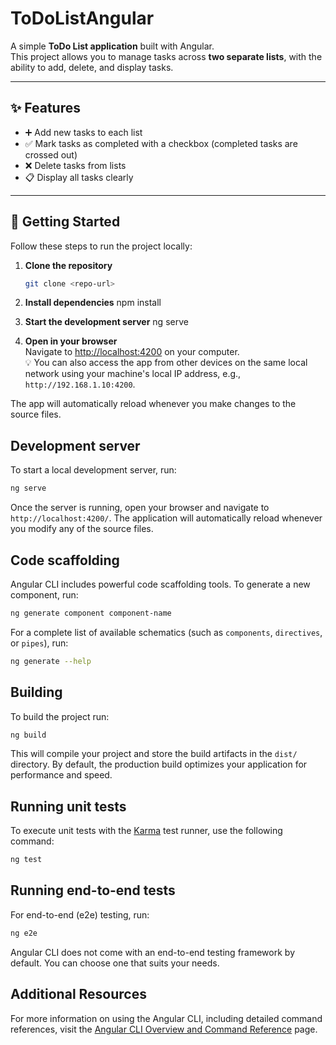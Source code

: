 # ToDoListAngular

A simple **ToDo List application** built with Angular.  
This project allows you to manage tasks across **two separate lists**, with the ability to add, delete, and display tasks.

---

## ✨ Features

- ➕ Add new tasks to each list
- ✅ Mark tasks as completed with a checkbox (completed tasks are crossed out)
- ❌ Delete tasks from lists
- 📋 Display all tasks clearly

---

## 🚀 Getting Started

Follow these steps to run the project locally:

1. **Clone the repository**

   ```bash
   git clone <repo-url>
   ```

2. **Install dependencies**
   npm install

3. **Start the development server**
   ng serve

4. **Open in your browser**  
   Navigate to [http://localhost:4200](http://0.0.0.0:4200) on your computer.  
   💡 You can also access the app from other devices on the same local network using your machine's local IP address, e.g., `http://192.168.1.10:4200`.

The app will automatically reload whenever you make changes to the source files.

## Development server

To start a local development server, run:

```bash
ng serve
```

Once the server is running, open your browser and navigate to `http://localhost:4200/`. The application will automatically reload whenever you modify any of the source files.

## Code scaffolding

Angular CLI includes powerful code scaffolding tools. To generate a new component, run:

```bash
ng generate component component-name
```

For a complete list of available schematics (such as `components`, `directives`, or `pipes`), run:

```bash
ng generate --help
```

## Building

To build the project run:

```bash
ng build
```

This will compile your project and store the build artifacts in the `dist/` directory. By default, the production build optimizes your application for performance and speed.

## Running unit tests

To execute unit tests with the [Karma](https://karma-runner.github.io) test runner, use the following command:

```bash
ng test
```

## Running end-to-end tests

For end-to-end (e2e) testing, run:

```bash
ng e2e
```

Angular CLI does not come with an end-to-end testing framework by default. You can choose one that suits your needs.

## Additional Resources

For more information on using the Angular CLI, including detailed command references, visit the [Angular CLI Overview and Command Reference](https://angular.dev/tools/cli) page.
